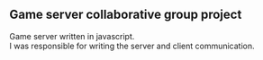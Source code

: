 ## Game server collaborative group project
Game server written in javascript.  
I was responsible for writing the server and client communication.
